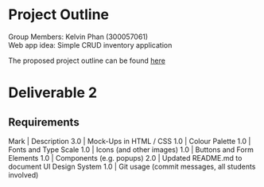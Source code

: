 # Project Outline

Group Members: Kelvin Phan (300057061)<br>
Web app idea: Simple CRUD inventory application

The proposed project outline can be found [here](ProjectDescription.md)

# Deliverable 2

## Requirements
Mark | Description 
3.0  | Mock-Ups in HTML / CSS
1.0  | Colour Palette
1.0  | Fonts and Type Scale
1.0  | Icons (and other images)
1.0  | Buttons and Form Elements
1.0  | Components (e.g. popups)
2.0  | Updated README.md to document UI Design System
1.0  | Git usage (commit messages, all students involved)
